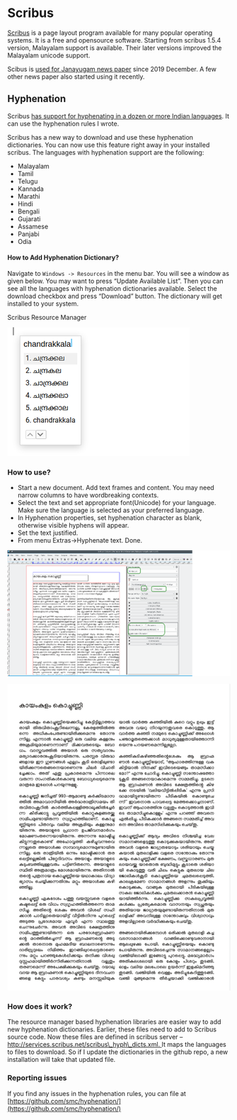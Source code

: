 # Scribus

[Scribus](https://www.scribus.net/) is a page layout program available for many popular operating systems. It is a free and opensource software. Starting from scribus 1.5.4 version, Malayalam support is available. Their later versions improved the Malayalam unicode support.

Scibus is [used for Janayugam news paper](https://forums.scribus.net/index.php?topic=3566.0) since 2019 December. A few other news paper also started using it recently.

## Hyphenation

Scribus [has support for hyphenating in a dozen or more Indian languages](https://thottingal.in/blog/2019/03/02/scribus-gets-hyphenation-support-for-11-indian-languages/). It can use the hyphenation rules I wrote.

Scribus has a new way to download and use these hyphenation dictionaries. You can now use this feature right away in your installed scribus. The languages with hyphenation support are the following:

* Malayalam
* Tamil
* Telugu
* Kannada
* Marathi
* Hindi
* Bengali
* Gujarati
* Assamese
* Panjabi
* Odia

#### How to Add Hyphenation Dictionary? <a id="how-to-add-hyphenation-dictionary"></a>

Navigate to `Windows -> Resources` in the menu bar. You will see a window as given below. You may want to press “Update Available List”. Then you can see all the languages with hyphenation dictionaries available. Select the download checkbox and press “Download” button. The dictionary will get installed to your system.

Scribus Resource Manager

![Scribus resource manager](../.gitbook/assets/image%20%2811%29.png)

### How to use? <a id="how-to-use"></a>

* Start a new document. Add text frames and content. You may need narrow columns to have wordbreaking contexts.
* Select the text and set appropriate font\(Unicode\) for your language. Make sure the language is selected as your preferred language.
* In Hyphenation properties, set hyphenation character as blank, otherwise visible hyphens will appear.
* Set the text justified.
* From menu Extras-&gt;Hyphenate text. Done.

![](../.gitbook/assets/image%20%2813%29.png)



![Hyphenated two column content](../.gitbook/assets/image%20%287%29.png)

### How does it work? <a id="how-does-it-work"></a>

The resource manager based hyphenation libraries are easier way to add new hyphenation dictionaries. Earlier, these files need to add to Scribus source code. Now these files are defined in scribus server – [http://services.scribus.net/scribus\_hyph\_dicts.xml. ](http://services.scribus.net/scribus_hyph_dicts.xml)It maps the languages to files to download. So if I update the dictionaries in the github repo, a new installation will take that updated file.

### Reporting issues <a id="reporting-issues"></a>

If you find any issues in the hyphenation rules, you can file at [https://github.com/smc/hyphenation/](https://github.com/smc/hyphenation/)

